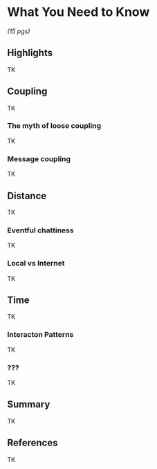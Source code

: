 # What You Need to Know

*(15 pgs)*

## Highlights
TK

## Coupling
TK

### The myth of loose coupling
TK

### Message coupling
TK

## Distance
TK

### Eventful chattiness
TK

### Local vs Internet
TK

## Time
TK

### Interacton Patterns
TK

### ???
TK

## Summary
TK

## References
TK


